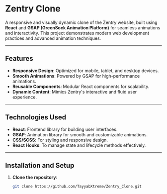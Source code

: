 # Zentry Clone

A responsive and visually dynamic clone of the Zentry website, built using **React** and **GSAP (GreenSock Animation Platform)** for seamless animations and interactivity. This project demonstrates modern web development practices and advanced animation techniques.

---

## Features

- **Responsive Design**: Optimized for mobile, tablet, and desktop devices.
- **Smooth Animations**: Powered by GSAP for high-performance animations.
- **Reusable Components**: Modular React components for scalability.
- **Dynamic Content**: Mimics Zentry's interactive and fluid user experience.

---

## Technologies Used

- **React**: Frontend library for building user interfaces.
- **GSAP**: Animation library for smooth and customizable animations.
- **CSS/SCSS**: For styling and responsive design.
- **React Hooks**: To manage state and lifecycle methods effectively.

---

## Installation and Setup

1. **Clone the repository**:
   ```bash
   git clone https://github.com/TayyabXtreme/Zentry_Clone.git
